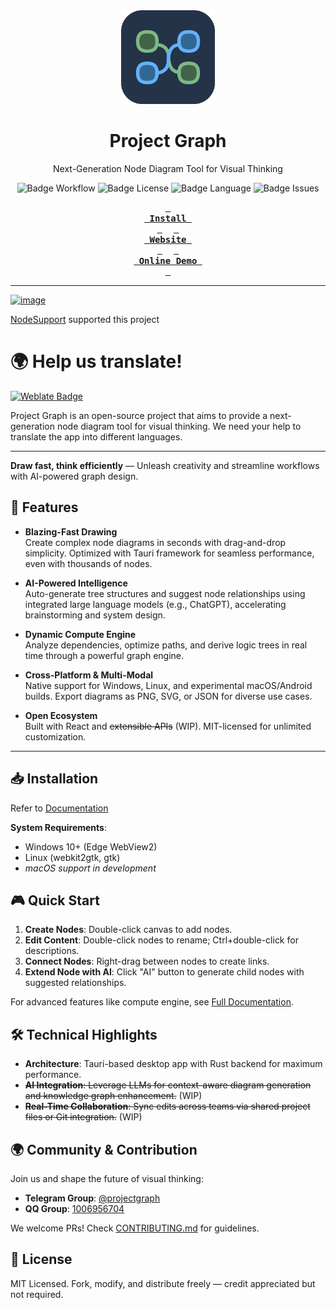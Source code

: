 <div align="center">

<img src="./src/assets/logo-animated.svg" height="150" alt="banner">
<h1>Project Graph</h1>

Next-Generation Node Diagram Tool for Visual Thinking
<br>

![Badge Workflow]
![Badge License]
![Badge Language]
![Badge Issues]

**[<kbd> <br> Install <br> </kbd>][Install]** 
**[<kbd> <br> Website <br> </kbd>][Website]** 
**[<kbd> <br> Online Demo <br> </kbd>][Online Demo]**

---

</div>

[![image](https://beisudianxueuser.oss-cn-beijing.aliyuncs.com/storage/user_avatar/ciallo/2025/04/06/1818c0770e94a4257af5eb7d5530f5fd/Screenshot%202025-04-06%20at%2016-23-03%20NodeSupport%20Promotion.png)](https://yxvm.com/)

[NodeSupport](https://github.com/NodeSeekDev/NodeSupport) supported this project

# 🌍 Help us translate!

[![Weblate Badge]][Weblate]

Project Graph is an open-source project that aims to provide a next-generation node diagram tool for visual thinking. We need your help to translate the app into different languages.

---

**Draw fast, think efficiently** — Unleash creativity and streamline workflows with AI-powered graph design.

## 🚀 Features

- **Blazing-Fast Drawing**  
  Create complex node diagrams in seconds with drag-and-drop simplicity. Optimized with Tauri framework for seamless performance, even with thousands of nodes.

- **AI-Powered Intelligence**  
  Auto-generate tree structures and suggest node relationships using integrated large language models (e.g., ChatGPT), accelerating brainstorming and system design.

- **Dynamic Compute Engine**  
  Analyze dependencies, optimize paths, and derive logic trees in real time through a powerful graph engine.

- **Cross-Platform & Multi-Modal**  
  Native support for Windows, Linux, and experimental macOS/Android builds. Export diagrams as PNG, SVG, or JSON for diverse use cases.

- **Open Ecosystem**  
  Built with React and ~~extensible APIs~~ (WIP). MIT-licensed for unlimited customization.

---

## 📥 Installation

Refer to [Documentation](https://project-graph.top/installation)

**System Requirements**:

- Windows 10+ (Edge WebView2)
- Linux (webkit2gtk, gtk)
- _macOS support in development_

## 🎮 Quick Start

1. **Create Nodes**: Double-click canvas to add nodes.
2. **Edit Content**: Double-click nodes to rename; Ctrl+double-click for descriptions.
3. **Connect Nodes**: Right-drag between nodes to create links.
4. **Extend Node with AI**: Click "AI" button to generate child nodes with suggested relationships.

For advanced features like compute engine, see [Full Documentation](https://project-graph.top).

## 🛠 Technical Highlights

- **Architecture**: Tauri-based desktop app with Rust backend for maximum performance.
- ~~**AI Integration**: Leverage LLMs for context-aware diagram generation and knowledge graph enhancement.~~ (WIP)
- ~~**Real-Time Collaboration**: Sync edits across teams via shared project files or Git integration.~~ (WIP)

## 🌍 Community & Contribution

Join us and shape the future of visual thinking:

- **Telegram Group**: [@projectgraph](https://t.me/projectgraph)
- **QQ Group**: [1006956704](https://qm.qq.com/cgi-bin/qm/qr?k=1Wskf2Y2KJz3ARpCgzi04y_p95a78Wku&jump_from=webapi&authKey=EkjB+oWihwZIfyqVsIv2dGrNv7bhSGSIULM3+ZLU2R5AVxOUKaIRwi6TKOHlT04/)

We welcome PRs! Check [CONTRIBUTING.md](https://project-graph.top/docs/contribute) for guidelines.

## 📜 License

MIT Licensed. Fork, modify, and distribute freely — credit appreciated but not required.

<!----------------------------------------------------------------------------->

[Install]: https://project-graph.top/installation
[Website]: https://project-graph.top
[Online Demo]: https://web.project-graph.top
[Weblate]: https://hosted.weblate.org/engage/project-graph/

<!----------------------------------{ Badges }--------------------------------->

[Weblate Badge]: https://hosted.weblate.org/widget/project-graph/open-graph.png
[Badge Workflow]: https://github.com/LiRenTech/project-graph/actions/workflows/nightly.yml/badge.svg
[Badge Issues]: https://img.shields.io/github/issues/LiRenTech/project-graph
[Badge Language]: https://img.shields.io/github/languages/top/LiRenTech/project-graph
[Badge License]: https://img.shields.io/github/license/LiRenTech/project-graph
[Badge Lines]: https://img.shields.io/tokei/lines/github/LiRenTech/project-graph
